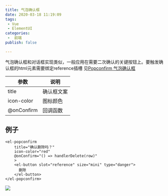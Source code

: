 ```yaml
---
title: 气泡确认框
date: 2020-03-18 11:19:09
tags:
 - Vue
 - ElementUI
categories:
 -  前端
publish: false

---
```


气泡确认框和对话框实现类似，一般应用在需要二次确认的关键按钮上。要触发确认框的html元素需要绑定reference插槽
见[Popconfirm 气泡确认框](https://element.eleme.cn/#/zh-CN/component/popconfirm)

| 参数     | 说明   |
| -------- | ------ |
| title    | 确认框文案 |
| icon-color    | 图标颜色 |
| @onConfirm  | 回调函数 |

## 例子
```vue
<el-popconfirm
    title="确认删除吗？"
    icon-color="red"
    @onConfirm="() => handlerDelete(row)"
    >
    <el-button slot="reference" size="mini" type="danger">
      删除
    </el-button>
</el-popconfirm>
```
![](https://s2.ax1x.com/2020/02/14/1X8Y4g.png)
